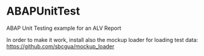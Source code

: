 # ABAPUnitTest
ABAP Unit Testing example for an ALV Report

In order to make it work, install also the mockup loader for loading test data:
https://github.com/sbcgua/mockup_loader
